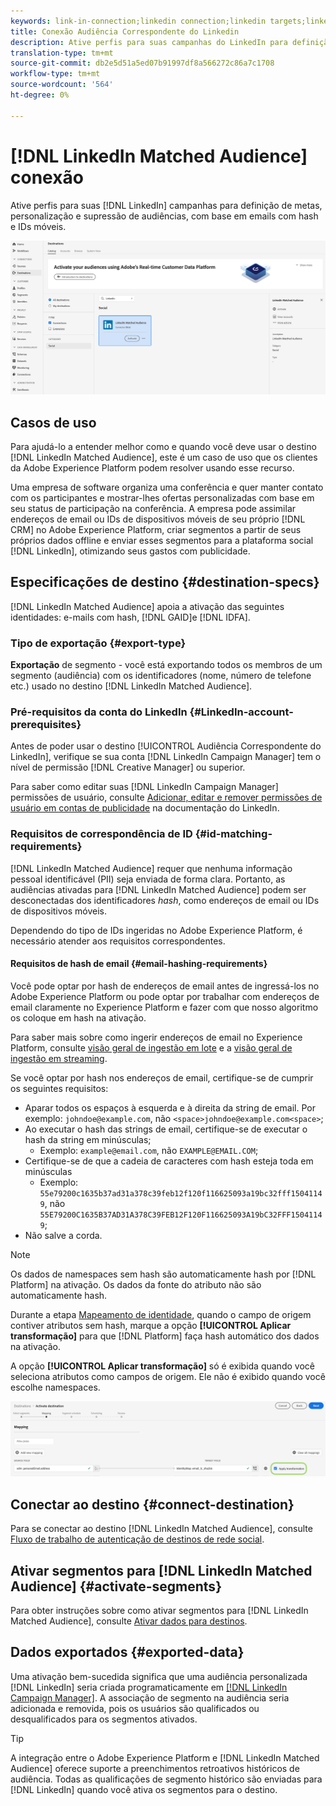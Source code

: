 ```yaml
---
keywords: link-in-connection;linkedin connection;linkedin targets;linkedin;
title: Conexão Audiência Correspondente do Linkedin
description: Ative perfis para suas campanhas do LinkedIn para definição de metas, personalização e supressão de audiências, com base em emails com hash.
translation-type: tm+mt
source-git-commit: db2e5d51a5ed07b91997df8a566272c86a7c1708
workflow-type: tm+mt
source-wordcount: '564'
ht-degree: 0%

---
```



# [!DNL LinkedIn Matched Audience] conexão

Ative perfis para suas [!DNL LinkedIn] campanhas para definição de metas, personalização e supressão de audiências, com base em emails com hash e IDs móveis.

![Destino do LinkedIn na interface do usuário do Adobe Experience Platform](../../assets/catalog/social/linkedin/catalog.png)

## Casos de uso

Para ajudá-lo a entender melhor como e quando você deve usar o destino [!DNL LinkedIn Matched Audience], este é um caso de uso que os clientes da Adobe Experience Platform podem resolver usando esse recurso.

Uma empresa de software organiza uma conferência e quer manter contato com os participantes e mostrar-lhes ofertas personalizadas com base em seu status de participação na conferência. A empresa pode assimilar endereços de email ou IDs de dispositivos móveis de seu próprio [!DNL CRM] no Adobe Experience Platform, criar segmentos a partir de seus próprios dados offline e enviar esses segmentos para a plataforma social [!DNL LinkedIn], otimizando seus gastos com publicidade.

## Especificações de destino {#destination-specs}

[!DNL LinkedIn Matched Audience] apoia a ativação das seguintes identidades: e-mails com hash,  [!DNL GAID]e  [!DNL IDFA].

### Tipo de exportação {#export-type}

**Exportação**  de segmento - você está exportando todos os membros de um segmento (audiência) com os identificadores (nome, número de telefone etc.) usado no destino [!DNL LinkedIn Matched Audience].

### Pré-requisitos da conta do LinkedIn {#LinkedIn-account-prerequisites}

Antes de poder usar o destino [!UICONTROL Audiência Correspondente do LinkedIn], verifique se sua conta [!DNL LinkedIn Campaign Manager] tem o nível de permissão [!DNL Creative Manager] ou superior.

Para saber como editar suas [!DNL LinkedIn Campaign Manager] permissões de usuário, consulte [Adicionar, editar e remover permissões de usuário em contas de publicidade](https://www.linkedin.com/help/lms/answer/5753) na documentação do LinkedIn.

### Requisitos de correspondência de ID {#id-matching-requirements}

[!DNL LinkedIn Matched Audience] requer que nenhuma informação pessoal identificável (PII) seja enviada de forma clara. Portanto, as audiências ativadas para [!DNL LinkedIn Matched Audience] podem ser desconectadas dos identificadores *hash*, como endereços de email ou IDs de dispositivos móveis.

Dependendo do tipo de IDs ingeridas no Adobe Experience Platform, é necessário atender aos requisitos correspondentes.

#### Requisitos de hash de email {#email-hashing-requirements}

Você pode optar por hash de endereços de email antes de ingressá-los no Adobe Experience Platform ou pode optar por trabalhar com endereços de email claramente no Experience Platform e fazer com que nosso algoritmo os coloque em hash na ativação.

Para saber mais sobre como ingerir endereços de email no Experience Platform, consulte [visão geral de ingestão em lote](/help/ingestion/batch-ingestion/overview.md) e a [visão geral de ingestão em streaming](/help/ingestion/streaming-ingestion/overview.md).

Se você optar por hash nos endereços de email, certifique-se de cumprir os seguintes requisitos:

- Aparar todos os espaços à esquerda e à direita da string de email. Por exemplo: `johndoe@example.com`, não `<space>johndoe@example.com<space>`;
- Ao executar o hash das strings de email, certifique-se de executar o hash da string em minúsculas;
   - Exemplo: `example@email.com`, não `EXAMPLE@EMAIL.COM`;
- Certifique-se de que a cadeia de caracteres com hash esteja toda em minúsculas
   - Exemplo: `55e79200c1635b37ad31a378c39feb12f120f116625093a19bc32fff15041149`, não `55E79200C1635B37AD31A378C39FEB12F120F116625093A19bC32FFF15041149`;
- Não salve a corda.

>[!NOTE]
>
>Os dados de namespaces sem hash são automaticamente hash por [!DNL Platform] na ativação.
> Os dados da fonte do atributo não são automaticamente hash.
> 
> Durante a etapa [Mapeamento de identidade](../../ui/activate-destinations.md#identity-mapping), quando o campo de origem contiver atributos sem hash, marque a opção **[!UICONTROL Aplicar transformação]** para que [!DNL Platform] faça hash automático dos dados na ativação.
> 
> A opção **[!UICONTROL Aplicar transformação]** só é exibida quando você seleciona atributos como campos de origem. Ele não é exibido quando você escolhe namespaces.

![Transformação de mapeamento de identidade](../../assets/ui/activate-destinations/identity-mapping-transformation.png)

## Conectar ao destino {#connect-destination}

Para se conectar ao destino [!DNL LinkedIn Matched Audience], consulte [Fluxo de trabalho de autenticação de destinos de rede social](./workflow.md).

## Ativar segmentos para [!DNL LinkedIn Matched Audience] {#activate-segments}

Para obter instruções sobre como ativar segmentos para [!DNL LinkedIn Matched Audience], consulte [Ativar dados para destinos](../../ui/activate-destinations.md).

## Dados exportados {#exported-data}

Uma ativação bem-sucedida significa que uma audiência personalizada [!DNL LinkedIn] seria criada programaticamente em [[!DNL LinkedIn Campaign Manager]](https://www.linkedin.com/campaignmanager/login). A associação de segmento na audiência seria adicionada e removida, pois os usuários são qualificados ou desqualificados para os segmentos ativados.

>[!TIP]
>
>A integração entre o Adobe Experience Platform e [!DNL LinkedIn Matched Audience] oferece suporte a preenchimentos retroativos históricos de audiência. Todas as qualificações de segmento histórico são enviadas para [!DNL LinkedIn] quando você ativa os segmentos para o destino.